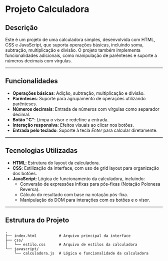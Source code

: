 # Projeto Calculadora

## Descrição

Este é um projeto de uma calculadora simples, desenvolvida com HTML, CSS e JavaScript, que suporta operações básicas, incluindo soma, subtração, multiplicação e divisão. O projeto também implementa funcionalidades adicionais, como manipulação de parênteses e suporte a números decimais com vírgulas.

---

## Funcionalidades

- **Operações básicas**: Adição, subtração, multiplicação e divisão.
- **Parênteses**: Suporte para agrupamento de operações utilizando parênteses.
- **Números decimais**: Entrada de números com vírgulas como separador decimal.
- **Botão "C"**: Limpa o visor e redefine a entrada.
- **Interação responsiva**: Efeitos visuais ao clicar nos botões.
- **Entrada pelo teclado**: Suporte à tecla _Enter_ para calcular diretamente.

---

## Tecnologias Utilizadas

- **HTML**: Estrutura do layout da calculadora.
- **CSS**: Estilização da interface, com uso de grid layout para organização dos botões.
- **JavaScript**: Lógica de funcionamento da calculadora, incluindo:
  - Conversão de expressões infixas para pós-fixas (Notação Polonesa Reversa).
  - Cálculo do resultado com base na notação pós-fixa.
  - Manipulação do DOM para interações com os botões e o visor.

---

## Estrutura do Projeto

```plaintext
.
├── index.html          # Arquivo principal da interface
├── css/
│   └── estilo.css      # Arquivo de estilos da calculadora
└── javascript/
    └── calculadora.js  # Lógica e funcionalidade da calculadora
```
